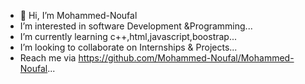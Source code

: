 - 👋 Hi, I’m Mohammed-Noufal
-  I’m interested in software Development &Programming...
-  I’m currently learning c++,html,javascript,boostrap...
-  I’m looking to collaborate on Internships & Projects...
-  Reach me  via https://github.com/Mohammed-Noufal/Mohammed-Noufal...


<!---
Mohammed-Noufal/Mohammed-Noufal is a ✨ special ✨ repository because its `README.md` (this file) appears on your GitHub profile.
You can click the Preview link to take a look at your changes.
--->
